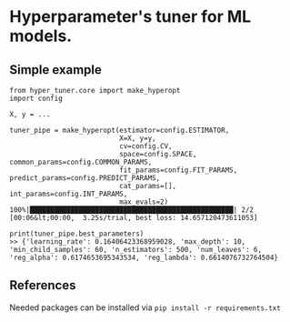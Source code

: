 # Hyperparameter's tuner for ML models.

## Simple example

```
from hyper_tuner.core import make_hyperopt
import config

X, y = ...

tuner_pipe = make_hyperopt(estimator=config.ESTIMATOR,
                           X=X, y=y,
                           cv=config.CV,
                           space=config.SPACE, common_params=config.COMMON_PARAMS,
                           fit_params=config.FIT_PARAMS, predict_params=config.PREDICT_PARAMS,
                           cat_params=[], int_params=config.INT_PARAMS,
                           max_evals=2)
100%|██████████████████████████████████████████████████| 2/2 [00:06&lt;00:00,  3.25s/trial, best loss: 14.657120473611053]

print(tuner_pipe.best_parameters)
>> {'learning_rate': 0.16406423368959028, 'max_depth': 10, 'min_child_samples': 60, 'n_estimators': 500, 'num_leaves': 6, 'reg_alpha': 0.6174653695343534, 'reg_lambda': 0.6614076732764504}
```

## References

Needed packages can be installed via `pip install -r requirements.txt`

